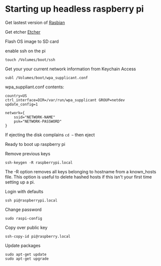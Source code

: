# Starting up headless raspberry pi

Get lastest version of [Rasbian](https://www.raspberrypi.org/downloads/raspbian/)

Get etcher [Etcher](https://www.balena.io/etcher/)

Flash OS image to SD card

enable ssh on the pi

`touch /Volumes/boot/ssh`

Get your your current network information from Keychain Access

`subl /Volumes/boot/wpa_supplicant.conf`

wpa_suppliant.conf contents:

```
country=US
ctrl_interface=DIR=/var/run/wpa_supplicant GROUP=netdev
update_config=1

network={
    ssid="NETWORK-NAME"
    psk="NETWORK-PASSWORD"
}
```
If ejecting the disk complains `cd ~` then eject

Ready to boot up raspberry pi

Remove previous keys

`ssh-keygen -R raspberrypi.local`

The -R option removes all keys belonging to hostname from a known_hosts file.  This option is useful to delete hashed hosts if this isn't your first time setting up a pi.

Login with defaults

`ssh pi@raspberrypi.local`

Change password

`sudo raspi-config`


Copy over public key

`ssh-copy-id pi@raspberry.local`

Update packages

```
sudo apt-get update
sudo apt-get upgrade
```




